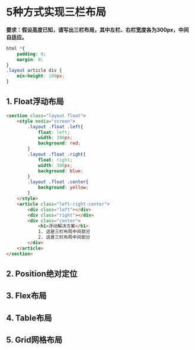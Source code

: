# 5种方式实现三栏布局

**要求：假设高度已知，请写出三栏布局，其中左栏、右栏宽度各为300px，中间自适应。**

```css
html *{
    padding: 0;
    margin: 0;
}
.layout article div {
    min-height: 100px;
}
```

## 1. Float浮动布局

```html
<section class="layout float">
    <style media="screen">
        .layout .float .left{
            float: left;
            width: 300px;
            background: red;
        }
        .layout .float .right{
            float: right;
            width: 300px;
            background: blue;
        }
        .layout .float .center{
            background: yellow;
        }
    </style>
    <article class="left-right-center">
        <div class="left"></div>
        <div class="right"></div>
        <div class="center">
        	<h1>浮动解决方案</h1>
            1. 这是三栏布局中间部分
            2. 这是三栏布局中间部分
        </div>
    </article>
</section>
```



## 2. Position绝对定位

## 3. Flex布局

## 4. Table布局

## 5. Grid网格布局

